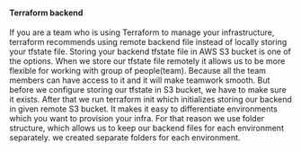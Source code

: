 #### Terraform backend

If you are a team who is using Terraform to manage your infrastructure, terraform recommends using remote backend file instead of locally storing your tfstate file. Storing your backend tfstate file in AWS S3 bucket is one of the options. When we store our tfstate file remotely it allows us to be more flexible for working with  group of people(team). Because all the team members can have access to it and it will make teamwork smooth. But before we configure storing our tfstate in S3 bucket, we have to make sure it exists. After that we run terraform init which initializes storing our backend in given remote S3 bucket. It makes it easy to differentiate environments which you want to provision your infra. For that reason we use folder structure, which allows us to keep our backend files for each environment separately. we created separate folders for each environment.